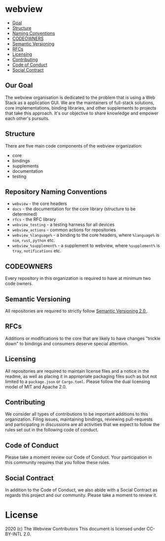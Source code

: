 # webview

- [Goal](#goal)
- [Structure](#structure)
- [Naming Conventions](#naming)
- [CODEOWNERS](#codeowners)
- [Semantic Versioning](#versioning)
- [RFCs](#rfcs)
- [Licensing](#licensing)
- [Contributing](#contributing)
- [Code of Conduct](#conduct)
- [Social Contract](#contract)

## Our Goal
[goal]: goal

The webview organisation is dedicated to the problem that is using a Web Stack as a application GUI. We are the maintainers of full-stack solutions, core implementations, binding libraries, and other supplements to projects that take this approach. It's our objective to share knowledge and empower each other's pursuits.

## Structure
[structure]: structure

There are five main code components of the webview organization:
- core
- bindings
- supplements
- documentation
- testing

## Repository Naming Conventions
[naming]: naming

- `webview` - the core headers
- `docs` - the documentation for the core library (structure to be determined)
- `rfcs` - the RFC library
- `webview_testing` - a testing harness for all devices
- `webview_actions` - common actions for repositories
- `webview_%language%` - a binding to the core headers, where `%language%` is `nim`, `rust`, `python` etc.
- `webview_%supplement%` - a supplement to webview, where `%supplement%` is `tray`, `notifications` etc.

## CODEOWNERS
[codeowners]: codeowners
Every repository in this organization is required to have at minimum two code owners.

## Semantic Versioning
[versioning]: versioning
All repositories are required to strictly follow [Semantic Versioning 2.0.](https://semver.org/).

## RFCs
[rfcs]: rfcs

Additions or modifications to the core that are likely to have changes "trickle down" to bindings and consumers deserve special attention. 

## Licensing
[licensing]: licensing

All repositories are required to maintain license files and a notice in the readme, as well as placing it in appropriate packaging files such as but not limited to a `package.json` or `Cargo.toml`. Please follow the dual licensing model of MIT and Apache 2.0.

## Contributing
[contributing]: contributing

We consider all types of contributions to be important additions to this organization. Filing issues, maintaining bindings, reviewing pull-requests and participating in discussions are all activities that we expect to follow the rules set out in the following code of conduct.

## Code of Conduct
[conduct]: conduct

Please take a moment review our Code of Conduct. Your participation in this community requires that you follow these rules.

## Social Contract
[contract]: contract

In addition to the Code of Conduct, we also abide with a Social Contract as regards this project and our community. Please take a moment to review it.

# License
2020 (c) The Webview Contributors
This document is licensed under CC-BY-INTL 2.0.
